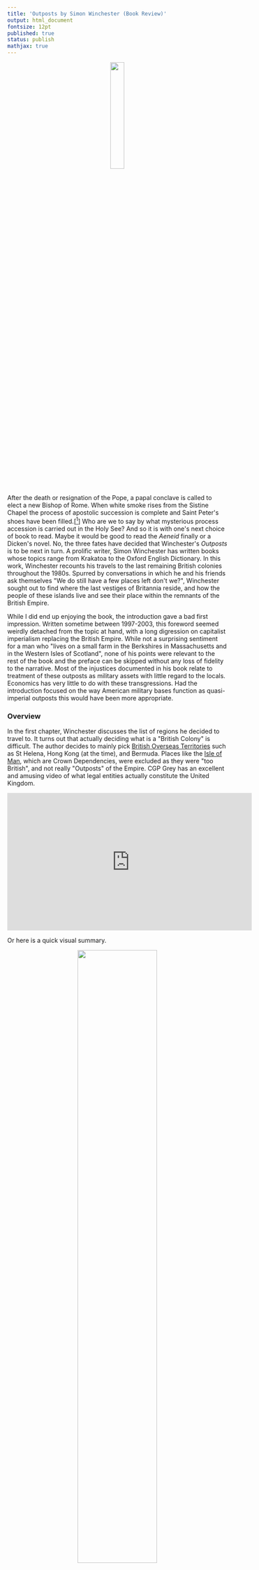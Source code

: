 ```yaml
---
title: 'Outposts by Simon Winchester (Book Review)'
output: html_document
fontsize: 12pt
published: true
status: publish
mathjax: true
---
```


<p align="center"><img src="/figures/outposts.jpg" width="25%"></p>

After the death or resignation of the Pope, a papal conclave is called to elect a new Bishop of Rome. When white smoke rises from the Sistine Chapel the process of apostolic succession is complete and Saint Peter's shoes have been filled.[[^1]] Who are we to say by what mysterious process accession is carried out in the Holy See? And so it is with one's next choice of book to read. Maybe it would be good to read the *Aeneid* finally or a Dicken's novel. No, the three fates have decided that Winchester's *Outposts* is to be next in turn. A prolific writer, Simon Winchester has written books whose topics range from Krakatoa to the Oxford English Dictionary. In this work, Winchester recounts his travels to the last remaining British colonies throughout the 1980s. Spurred by conversations in which he and his friends ask themselves "We do still have a few places left don't we?", Winchester sought out to find where the last vestiges of Britannia reside, and how the people of these islands live and see their place within the remnants of the British Empire.

While I did end up enjoying the book, the introduction gave a bad first impression. Written sometime between 1997-2003, this foreword seemed weirdly detached from the topic at hand, with a long digression on capitalist imperialism replacing the British Empire. While not a surprising sentiment for a man who "lives on a small farm in the Berkshires in Massachusetts and in the Western Isles of Scotland",  none of his points were relevant to the rest of the book and the preface can be skipped without any loss of fidelity to the narrative. Most of the injustices documented in his book relate to treatment of these outposts as military assets with little regard to the locals. Economics has very little to do with these transgressions. Had the introduction focused on the way American military bases function as
quasi-imperial outposts this would have been more appropriate.

### Overview

In the first chapter, Winchester discusses the list of regions he decided to travel to. It turns out that actually deciding what is a "British Colony" is difficult. The author decides to mainly pick [British Overseas Territories](https://en.wikipedia.org/wiki/British_Overseas_Territories) such as St Helena, Hong Kong (at the time), and Bermuda. Places like the [Isle of Man](https://en.wikipedia.org/wiki/Isle_of_Man), which are Crown Dependencies, were excluded as they were "too British", and not really "Outposts" of the Empire. CGP Grey has an excellent and amusing video of what legal entities actually constitute the United Kingdom.

<p align="center">
<iframe width="560" height="315" src="https://www.youtube.com/embed/rNu8XDBSn10" frameborder="0" allowfullscreen></iframe>
</p>

Or here is a quick visual summary.

<p align="center"><img src="/figures/cgp_grey.png" width="60%"></p>

### British Indian Ocean Territory

<p align="center"><b>Where is Diego Garcia again?</b></p>
<p align="center"><img src="/figures/diego_garcia.jpg" width="25%"></p>

First on the itinerary is the [British Indian Ocean Territory](https://en.wikipedia.org/wiki/British_Indian_Ocean_Territory) and Diego Garcia, which is the largest island in the archipelago. The island is mainly known for the forced depopulation the locals experienced in the 1960s to make way for an American military base. After being denied permission to visit the island officially, Winchester managed to get ashore regardless but was brusquely sent back to sea when the officers realized he was a journalist. Within the spectrum of incompetent and tone-deaf behavior by the Foreign and Commonwealth Office (FCO) in the post-colonial era, the example of Diego Garcia is the most glaring. Not only was the local economy left to collapse so that the islanders could forcibly removed with little resistance, the British government let the American military have a base there at almost no cost. One could easily imagine the Americans having to pay into a compensation fund for the several thousand islanders who suffered from expulsion. But as the entire book makes clear, London bureaucrats put infinitesimally small weight on the interests of their citizens who live in overseas territories.

<p align="center"><b>The British Approach to foreign possessions</b></p>
<p align="center">
<iframe width="560" height="315" src="https://www.youtube.com/embed/HSD1d-6P6qI" frameborder="0" allowfullscreen></iframe>
</p>
### Saint Helena, Ascension and Tristan da Cunha

These three tiny islands are located in the South Atlantic between Africa and South America. Their position in the British Empire was extremely important before the construction of the Suez Canal as all ships would have to pass the Cape of Good Hope to get to Asia and having a refueling station in this location was strategically valuable. Saint Helena's is the most of famous of the islands as Napoleon was exiled there for the last 6 years of his life. While the economic prospects for islanders is limited, Winchester paints a portrait of a proud and loving group of people who take care of one another. Genetically, the islands seem fascinating since the inhabitants are of mixed race and it would be interesting to see where they fall within the different [Haplogroups](https://en.wikipedia.org/wiki/Haplogroup).

When Winchester made the trips to these islands in the 1980s, it was a logistic challenge to actually *land* on them. However, I was pleased to see that St Helena's now has an airport. A recent BBC report about how the airport could change the economic prospects of the island is shown below.

<p align="center">
<iframe width="560" height="315" src="https://www.youtube.com/embed/57XP6g_G9xU" frameborder="0" allowfullscreen></iframe>
</p>

One common theme throughout this book is that despite the neglect these colonies receive from the mother land,[[^2]] they are still patriotic and amusingly British. What Churchill referred to as the *British life, and the long continuity of our institutions and our Empire* are alive and well on these small rocks. Proving that one of the magnificent things about British identity is that it is a sense of civic participation and not of blood and soil.

<p align="center"><b> Napoleon's last years were spent here </b></p>
<p align="center"><img src="/figures/tristan_ascension_sthelena.png" width="45%"></p>

### Hong Kong

The most interesting chapter for me was the visit to Hong Kong when it was still a British Territory. Whereas to be a British governor on a volcanic island in the middle or the Atlantic or Indian ocean may have limited appeal, the governor of Hong Kong has no such deprivations. First there is the residence, [Government House](https://en.wikipedia.org/wiki/Government_House,_Hong_Kong) where one gets to live in a villa surrounded by skyscrapers. Second, access to a Rolls-Royce Phantom V landaulette should the circumstance require it. Third, one was put in charge of the one of the most economically successful polities on planet earth with very little oversight. Yet as Winchester points out, Hong Kong is actually Chinese. Not just in the sense that it literally is part of the country geographically, but more that the citizens of the country are not British in the way that the other islanders are in say the Falklands.

The extent to which Hong Kong is British is in the underlying political source code -- with the government structure as well as legal, economic, and business practices. Despite acknowledging the political uncertainty that was going to occur when Hong Kong re-entered China, Winchester acknowledges that the acquisition and maintenance of Hong Kong as a British colony would not be sustainable. A very poignant video showing the departure of the last governor of Hong Kong (Chris Patten) with a brass band playing *God Save the Queen* and *Auld Lang Syne* and a return of the Union Jack can be seen below on that momentous day of the handover on July 1st, 1997.

<p align="center">
<iframe width="560" height="315" src="https://www.youtube.com/embed/SNShSgfuQRI" frameborder="0" allowfullscreen></iframe>
</p>

### Summary

There are many other interesting journeys recounted including to the Falkland Islands and the various Caribbean territories. Overall this is an extremely interesting book and preserves an anthropological snapshot of some of the last remaining "colonial persons". With the loss of Hong Kong, I fear these British Overseas Territories will continue to fade in further political obscurity for the British state. However even if London pays scarcer attention, I hope the islanders in many of these places are able to leverage the history of British institutions (such as the rule of law and the English language) to be able to attract outside economic activity. Many of these islands have extremely interesting and unique flora and fauna, and ecological tourism seems a way to extract rents from their natural endowments. Furthermore as Bermuda has shown, American investors are more than willing to invest their money in a country that is both politically stable and speaks English. However as sea levels continue to rise and tropical storms worsen from global warming, I hope these natural forces do not prove to be more catastrophic than the political neglect these territories have received from their British suzerain.

* * *

## Footnotes

[^1]: Shoes or red loafers?

[^2]: In addition to the economic neglect, in the 1980s the citizens of these islands actually had no right to move to the United Kingdom.
